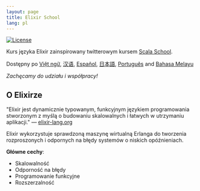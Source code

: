 ```yaml
---
layout: page
title: Elixir School
lang: pl
---
```


[![License](http://img.shields.io/badge/license-MIT-brightgreen.svg)](http://opensource.org/licenses/MIT)

Kurs języka Elixir zainspirowany twitterowym kursem [Scala School](http://twitter.github.io/scala_school/).

Dostępny po [Việt ngữ][vi], [汉语][cn], [Español][es], [日本語][jp], [Português][pt] and [Bahasa Melayu][my] 

[cn]: https://elixirschool.com/cn/
[es]: https://elixirschool.com/es/
[jp]: https://elixirschool.com/jp/
[pt]: https://elixirschool.com/pt/
[vi]: https://elixirschool.com/vi/
[my]: https://elixirschool.com/my/

_Zachęcamy do udziału i współpracy!_

## O Elixirze

"Elixir jest dynamicznie typowanym, funkcyjnym językiem programowania stworzonym z myślą o budowaniu skalowalnych i łatwych w utrzymaniu aplikacji."  — [elixir-lang.org](http://elixir-lang.org/)

Elixir wykorzystuje sprawdzoną maszynę wirtualną Erlanga do tworzenia rozproszonych i odpornych na błędy systemów o niskich opóźnieniach. 

__Główne cechy__:

+ Skalowalność
+ Odporność na błędy
+ Programowanie funkcyjne
+ Rozszerzalność
